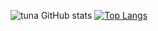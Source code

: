 ![tuna GitHub stats](https://github-readme-stats.vercel.app/api?username=tuna2134&show_icons=true&theme=radical)
[![Top Langs](https://github-readme-stats.vercel.app/api/top-langs/?username=tuna2134&layout=compact)](https://github.com/anuraghazra/github-readme-stats)
